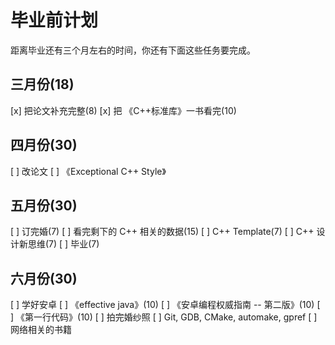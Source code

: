 # 毕业前计划

距离毕业还有三个月左右的时间，你还有下面这些任务要完成。

## 三月份(18)

[x] 把论文补充完整(8)
[x] 把 《C++标准库》一书看完(10)

## 四月份(30)

[ ] 改论文
[ ] 《Exceptional C++ Style》

## 五月份(30)

[ ] 订完婚(7)
[ ] 看完剩下的 C++ 相关的数据(15)
    [ ] C++ Template(7)
    [ ] C++ 设计新思维(7)
[ ] 毕业(7)

## 六月份(30)

[ ] 学好安卓
    [ ] 《effective java》(10)
    [ ] 《安卓编程权威指南 -- 第二版》(10)
    [ ] 《第一行代码》(10)
[ ] 拍完婚纱照
[ ] Git, GDB, CMake, automake, gpref
[ ] 网络相关的书籍
